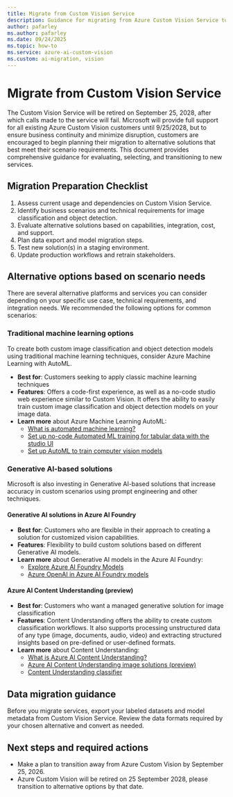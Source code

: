 ```yaml
---
title: Migrate from Custom Vision Service
description: Guidance for migrating from Azure Custom Vision Service to alternative solutions before its retirement in September 2028.
author: pafarley
ms.author: pafarley
ms.date: 09/24/2025
ms.topic: how-to
ms.service: azure-ai-custom-vision
ms.custom: ai-migration, vision
---
```


# Migrate from Custom Vision Service

The Custom Vision Service will be retired on September 25, 2028, after which calls made to the service will fail. Microsoft will provide full support for all existing Azure Custom Vision customers until 9/25/2028, but to ensure business continuity and minimize disruption, customers are encouraged to begin planning their migration to alternative solutions that best meet their scenario requirements. This document provides comprehensive guidance for evaluating, selecting, and transitioning to new services.

## Migration Preparation Checklist

1.	Assess current usage and dependencies on Custom Vision Service.
2.	Identify business scenarios and technical requirements for image classification and object detection.
3.	Evaluate alternative solutions based on capabilities, integration, cost, and support.
4.	Plan data export and model migration steps.
5.	Test new solution(s) in a staging environment.
6.	Update production workflows and retrain stakeholders.

## Alternative options based on scenario needs
There are several alternative platforms and services you can consider depending on your specific use case, technical requirements, and integration needs. We recommended the following options for common scenarios:

### Traditional machine learning options

To create both custom image classification and object detection models using traditional machine learning techniques, consider Azure Machine Learning with AutoML.

* **Best for**: Customers seeking to apply classic machine learning techniques
* **Features**: Offers a code-first experience, as well as a no-code studio web experience similar to Custom Vision. It offers the ability to easily train custom image classification and object detection models on your image data.
* **Learn more** about Azure Machine Learning AutoML:
    * [What is automated machine learning?](../../machine-learning/concept-automated-ml.md)
    * [Set up no-code Automated ML training for tabular data with the studio UI](../../machine-learning/how-to-use-automated-ml-for-ml-models.md)
    * [Set up AutoML to train computer vision models](../../machine-learning/how-to-auto-train-image-models.md) 

### Generative AI-based solutions
Microsoft is also investing in Generative AI-based solutions that increase accuracy in custom scenarios using prompt engineering and other techniques.

#### Generative AI solutions in Azure AI Foundry

* **Best for**: Customers who are flexible in their approach to creating a solution for customized vision capabilities.
*	**Features**: Flexibility to build custom solutions based on different Generative AI models.
*	**Learn more** about Generative AI models in the Azure AI Foundry: 
    *	[Explore Azure AI Foundry Models](../../ai-foundry/concepts/foundry-models-overview.md)
    *	[Azure OpenAI in Azure AI Foundry models](../../ai-foundry/foundry-models/concepts/models-sold-directly-by-azure.md)

#### Azure AI Content Understanding (preview)
* **Best for**: Customers who want a managed generative solution for image classification
* **Features**: Content Understanding offers the ability to create custom classification workflows. It also supports processing unstructured data of any type (image, documents, audio, video) and extracting structured insights based on pre-defined or user-defined formats.
* **Learn more** about Content Understanding:
    * [What is Azure AI Content Understanding?](../content-understanding/overview.md)
    * [Azure AI Content Understanding image solutions (preview)](../content-understanding/image/overview.md)
    * [Content Understanding classifier](../content-understanding/concepts/classifier.md)

## Data migration guidance
Before you migrate services, export your labeled datasets and model metadata from Custom Vision Service. Review the data formats required by your chosen alternative and convert as needed.

## Next steps and required actions
* Make a plan to transition away from Azure Custom Vision by September 25, 2026.
* Azure Custom Vision will be retired on 25 September 2028, please transition to alternative options by that date.
